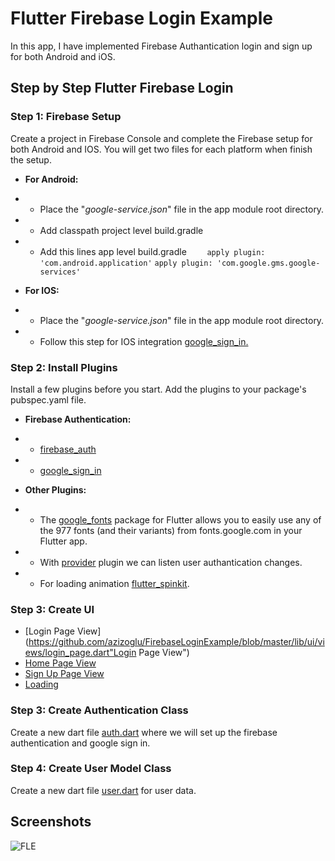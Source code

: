 # Flutter Firebase Login Example

In this app, I have implemented Firebase Authantication login and sign up for both Android and iOS.

## Step by Step Flutter Firebase Login

### Step 1: Firebase Setup

Create a project in Firebase Console and complete the Firebase setup for both Android and IOS. You will get two files for each platform when finish the setup. 
* **For Android:** 
- - Place the "*google-service.json*" file in the app module root directory. 
- - Add classpath project level build.gradle
- - Add this lines app level  build.gradle
``    apply plugin: 'com.android.application'``
`apply plugin: 'com.google.gms.google-services'`
* **For IOS:** 
- - Place the "*google-service.json*" file in the app module root directory.
- - Follow this step for IOS integration [google_sign_in.](https://pub.dev/packages/google_sign_in#ios-integration "google_sign_in")

### Step 2: Install Plugins

Install a few plugins before you start. Add the plugins to your package's pubspec.yaml file.
* **Firebase Authentication:**
- - [firebase_auth](https://pub.dev/packages/firebase_auth "firebase_auth")
- - [google_sign_in](https://pub.dev/packages/google_sign_in "google_sign_in")
* **Other Plugins:**
- - The [google_fonts](https://pub.dev/packages/google_fonts "google_fonts") package for Flutter allows you to easily use any of the 977 fonts (and their variants) from fonts.google.com in your Flutter app.
- - With [provider](https://pub.dev/packages/provider "provider") plugin we can listen user authantication changes. 
- - For loading animation [flutter_spinkit](https://pub.dev/packages/flutter_spinkit "flutter_spinkit").

### Step 3: Create UI
- [Login Page View](https://github.com/azizoglu/FirebaseLoginExample/blob/master/lib/ui/views/login_page.dart"Login Page View")
- [Home Page View](https://github.com/azizoglu/FirebaseLoginExample/blob/master/lib/ui/views/home_page.dart "Home Page View")
- [Sign Up Page View](https://github.com/azizoglu/FirebaseLoginExample/blob/master/lib/ui/views/signup_page.dart "Sign Up Page View")
- [Loading](https://github.com/azizoglu/FirebaseLoginExample/blob/master/lib/ui/shared/loading.dart "Loading")

### Step 3: Create Authentication Class
Create a new dart file [auth.dart](https://github.com/azizoglu/FirebaseLoginExample/blob/master/lib/core/services/auth.dart "auth.dart")  where we will set up the firebase authentication and google sign in.

### Step 4: Create User Model Class
Create a new dart file [user.dart](https://github.com/azizoglu/FirebaseLoginExample/blob/master/lib/data/models/user.dart")  for user data. 

## Screenshots
![FLE](https://{https://github.com/azizoglu/FirebaseLoginExample/blob/master/screenshot/screenshot.jpg) 

